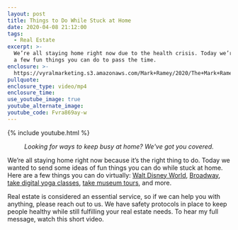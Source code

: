 ```yaml
---
layout: post
title: Things to Do While Stuck at Home
date: 2020-04-08 21:12:00
tags:
  - Real Estate
excerpt: >-
  We’re all staying home right now due to the health crisis. Today we’re sharing
  a few fun things you can do to pass the time.
enclosure: >-
  https://vyralmarketing.s3.amazonaws.com/Mark+Ramey/2020/The+Mark+Ramey+Group-+Things+You+Can+Do.mp4
pullquote:
enclosure_type: video/mp4
enclosure_time:
use_youtube_image: true
youtube_alternate_image:
youtube_code: Fvra869ay-w
---
```


{% include youtube.html %}

<p style="text-align: center;"><em>Looking for ways to keep busy at home? We've got you covered.</em></p>

We’re all staying home right now because it’s the right thing to do. Today we wanted to send some ideas of fun things you can do while stuck at home. Here are a few things you can do virtually: [Walt Disney World](https://www.youtube.com/channel/UCYyJUEtYv-ZW7BgjhP3UbTg/videos), [Broadway](https://www.broadwayhd.com/), [take digital yoga classes](https://www.yourtango.com/2018317900/15-best-free-yoga-videos-youtube-has-offer), [take museum tours](https://chicago.curbed.com/2020/3/20/21188477/virtual-tour-chicago-museums-cultural-institutions-home), and more.

Real estate is considered an essential service, so if we can help you with anything, please reach out to us. We have safety protocols in place to keep people healthy while still fulfilling your real estate needs. To hear my full message, watch this short video.